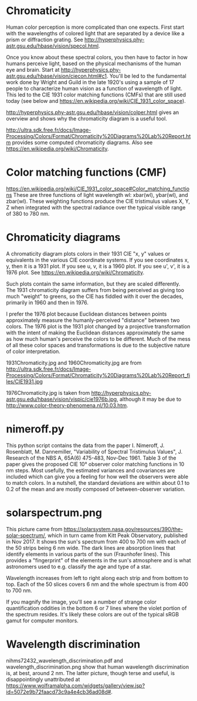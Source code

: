 # Chromaticity

Human color perception is more complicated than one expects.  First start with the wavelengths of
colored light that are separated by a device like a prism or diffraction grating.  See
http://hyperphysics.phy-astr.gsu.edu/hbase/vision/specol.html.

Once you know about these spectral colors, you then have to factor in how humans perceive light,
based on the physical mechanisms of the human eye and brain.  Start at
http://hyperphysics.phy-astr.gsu.edu/hbase/vision/ciecon.html#c1.  You'll be led to the
fundamental work done by Wright and Guild in the late 1920's using a sample of 17 people to
characterize human vision as a function of wavelength of light.  This led to the CIE 1931 color
matching functions (CMFs) that are still used today (see below and
https://en.wikipedia.org/wiki/CIE_1931_color_space).  

http://hyperphysics.phy-astr.gsu.edu/hbase/vision/colper.html gives an overview and shows why the
chromaticity diagram is a useful tool.

http://ultra.sdk.free.fr/docs/Image-Processing/Colors/Format/Chromaticity%20Diagrams%20Lab%20Report.htm
provides some computed chromaticity diagrams.  Also see
https://en.wikipedia.org/wiki/Chromaticity.

# Color matching functions (CMF)

https://en.wikipedia.org/wiki/CIE_1931_color_space#Color_matching_functions These are three
functions of light wavelength wl:  xbar(wl), ybar(wl), and zbar(wl).  These weighting functions
produce the CIE tristimulus values X, Y, Z when integrated with the spectral radiance over the
typical visible range of 380 to 780 nm.

# Chromaticity diagrams

A chromaticity diagram plots colors in their 1931 CIE "x, y" values or equivalents in the various
CIE coordinate systems.  If you see coordinates x, y, then it is a 1931 plot.  If you see u, v, it
is a 1960 plot.  If you see u', v', it is a 1976 plot.  See
https://en.wikipedia.org/wiki/Chromaticity.

Such plots contain the same information, but they are scaled differently.  The 1931 chromaticity
diagram suffers from being perceived as giving too much "weight" to greens, so the CIE has fiddled
with it over the decades, primarily in 1960 and then in 1976.

I prefer the 1976 plot because Euclidean distances between points approximately measure the
humanly-perceived "distance" between two colors.  The 1976 plot is the 1931 plot changed by a
projective transformation with the intent of making the Euclidean distances approximately the same
as how much human's perceive the colors to be different.  Much of the mess of all these color
spaces and transformations is due to the subjective nature of color interpretation.

1931Chromaticity.jpg and 1960Chromaticity.jpg are from
http://ultra.sdk.free.fr/docs/Image-Processing/Colors/Format/Chromaticity%20Diagrams%20Lab%20Report_files/CIE1931.jpg

1976Chromaticity.jpg is taken from
http://hyperphysics.phy-astr.gsu.edu/hbase/vision/vispic/cie1976b.jpg, although it may be due to
http://www.color-theory-phenomena.nl/10.03.htm.

# nimeroff.py

This python script contains the data from the paper I. Nimeroff, J.  Rosenblatt, M. Dannemiller,
"Variability of Spectral Tristimulus Values", J. Research of the NBS A, 65A(6) 475-483, Nov-Dec
1961.  Table 3 of the paper gives the proposed CIE 10° observer color matching functions in 10 nm
steps.  Most usefully, the estimated variances and covariances are included which can give you a
feeling for how well the observers were able to match colors.  In a nutshell, the standard
deviations are within about 0.1 to 0.2 of the mean and are mostly composed of between-observer
variation.

# solarspectrum.png

This picture came from https://solarsystem.nasa.gov/resources/390/the-solar-spectrum/, which in
turn came from Kitt Peak Observatory, published in Nov 2017.  It shows the sun's spectrum from 400
to 700 nm with each of the 50 strips being 6 nm wide.  The dark lines are absorption lines that
identify elements in various parts of the sun (Fraunhofer lines).  This provides a "fingerprint"
of the elements in the sun's atmosphere and is what astronomers used to e.g. classify the age and
type of a star.  

Wavelength increases from left to right along each strip and from bottom to top.  Each of the 50
slices covers 6 nm and the whole spectrum is from 400 to 700 nm.

If you magnify the image, you'll see a number of strange color quantification oddities in the
bottom 6 or 7 lines where the violet portion of the spectrum resides.  It's likely these colors
are out of the typical sRGB gamut for computer monitors.

# Wavelength discrimination

nihms72432_wavelength_discrimination.pdf and wavelength_discrimination.png show that human
wavelength discrimination is, at best, around 2 nm.  The latter picture, though terse and useful,
is disappointingly unattributed at
https://www.wolframalpha.com/widgets/gallery/view.jsp?id=5072e9b72faacd73c9a4e4cb36ad08d#.
